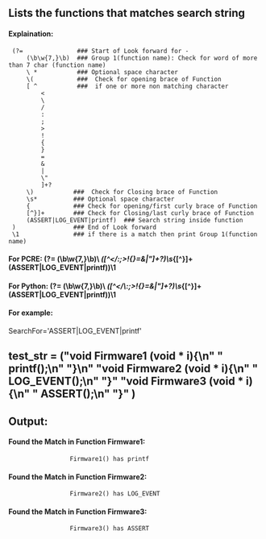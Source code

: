 
## Lists the functions that matches search string
#### Explaination: 
     (?=               ### Start of Look forward for -
         (\b\w{7,}\b)  ### Group 1(function name): Check for word of more than 7 char (function name)
         \ *           ### Optional space character
         \(            ###  Check for opening brace of Function
         [ ^           ###  if one or more non matching character
             <
             \
             /
             :
             ;
             >
             !
             {
             }
             =
             &
             |
             \"
             ]+?
         \)           ###  Check for Closing brace of Function
         \s*          ### Optional space character
         {            ### Check for opening/first curly brace of Function
         [^}]+        ### Check for Closing/last curly brace of Function
         (ASSERT|LOG_EVENT|printf)  ### Search string inside function
     )                ### End of Look forward
     \1               ### if there is a match then print Group 1(function name)
#### For PCRE: (?= (\b\w{7,}\b)\ *\([^<\/:;>!{}=&|\"]+?\)\s*{[^}]+(ASSERT|LOG_EVENT|printf))\1
#### For Python: (?= (\b\w{7,}\b)\ *\([^<\/\\:;>!{}=&|\"]+?\)\s*{[^}]+(ASSERT|LOG_EVENT|printf))\1
#### For example:   
 
SearchFor='ASSERT|LOG_EVENT|printf'

 test_str = ("void Firmware1 (void * i){\n"
	"    printf();\n"
	"}\n"
	"void Firmware2 (void * i){\n"
	"    LOG_EVENT();\n"
	"}"
	"void Firmware3 (void * i){\n"
	"    ASSERT();\n"
	"}"  )
--------
Output:
-------
#### Found the Match in Function Firmware1:
                     Firmware1() has printf

#### Found the Match in Function Firmware2:
                     Firmware2() has LOG_EVENT

#### Found the Match in Function Firmware3:
                     Firmware3() has ASSERT

